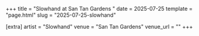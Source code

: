 +++
title = "Slowhand at San Tan Gardens "
date = 2025-07-25
template = "page.html"
slug = "2025-07-25-slowhand"

[extra]
artist = "Slowhand"
venue = "San Tan Gardens"
venue_url = ""
+++
